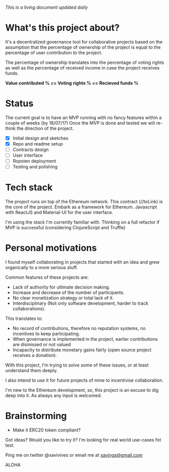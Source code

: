 _This is a living document updated daily_

# What's this project about?
It's a decentralized governance tool for collaborative projects based on the assumption that the percentage of ownership of the project is equal to the percentage of user contribution to the project.

The percentage of ownership translates into the percentage of voting rights as well as the percentage of received income in case the project receives funds.

**Value contributed % ==  Voting rights % == Recieved funds %**

# Status
The current goal is to have an MVP running with no fancy features within a couple of weeks (by 18/07/17) Once the MVP is done and tested we will re-think the direction of the project.

- [x] Initial design and sketches
- [x] Repo and readme setup 
- [ ] Contracts design
- [ ] User interface
- [ ] Ropsten deployment
- [ ] Testing and polishing

# Tech stack
The project runs on top of the Ethereum network.
This contract (//toLink) is the core of the project.
Embark as a framework for Ethereum.
Javascript with ReactJS and Material-UI for the user interface.

I'm using the stack I'm currently familiar with. Thinking on a full refactor if MVP is successful (considering ClojureScript and Truffle)

# Personal motivations
I found myself collaborating in projects that started with an idea and grew organically to a more serious stuff.

Common features of these projects are:
- Lack of authority for ultimate decision making.
- Increase and decrease of the number of participants.
- No clear monetization strategy or total lack of it.
- Interdisciplinary  (Not only software development, harder to track collaborations).

This translates to:
- No record of contributions, therefore no reputation systems, no incentives to keep participating.
- When governance is implemented in the project, earlier contributions are dismissed or not valued 
- Incapacity to distribute monetary gains fairly (open source project receives a donation).

With this project, I'm trying to solve some of these issues, or at least understand them deeply.

I also intend to use it for future projects of mine to incentivise collaboration.

I'm new to the Ethereum development, so, this project is an excuse to dig deep into it. As always any input is welcomed.

# Brainstorming

- Make it ERC20 token compliant?

Got ideas? 
Would you like to try it?
I'm looking for real world use-cases fot test.

Ping me on twitter @xavivives or email me at xavings@gmail.com


ALOHA
